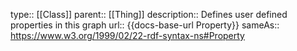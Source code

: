 type:: [[Class]]
parent:: [[Thing]]
description:: Defines user defined properties in this graph
url:: {{docs-base-url Property}}
sameAs:: https://www.w3.org/1999/02/22-rdf-syntax-ns#Property
